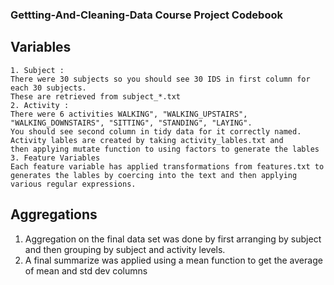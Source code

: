 ### Gettting-And-Cleaning-Data Course Project Codebook

## Variables
    1. Subject :
	There were 30 subjects so you should see 30 IDS in first column for each 30 subjects.
   	These are retrieved from subject_*.txt
    2. Activity :
	There were 6 activities WALKING", "WALKING_UPSTAIRS", "WALKING_DOWNSTAIRS", "SITTING", "STANDING", "LAYING". 
	You should see second column in tidy data for it correctly named. Activity lables are created by taking activity_lables.txt and 
	then applying mutate function to using factors to generate the lables
    3. Feature Variables  
	Each feature variable has applied transformations from features.txt to generates the lables by coercing into the text and then applying various regular expressions.
        

## Aggregations 

   1. Aggregation on the final data set was done by first arranging by subject and then grouping by subject and activity levels.
   2. A final summarize was applied using a mean function to get the average of mean and std dev columns




